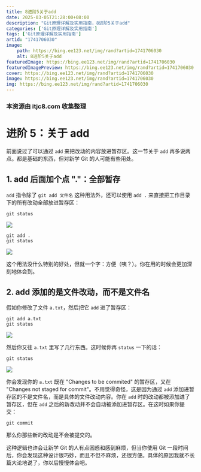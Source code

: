 ```yaml
---
title: 8进阶5关于add
date: 2025-03-05T21:28:00+08:00
description: "Git原理详解及实用指南，8进阶5关于add"
categories: ['Git原理详解及实用指南']
tags: ['Git原理详解及实用指南']
artid: "1741706030"
image:
    path: https://bing.ee123.net/img/rand?artid=1741706030
    alt: 8进阶5关于add
featuredImage: https://bing.ee123.net/img/rand?artid=1741706030
featuredImagePreview: https://bing.ee123.net/img/rand?artid=1741706030
cover: https://bing.ee123.net/img/rand?artid=1741706030
image: https://bing.ee123.net/img/rand?artid=1741706030
img: https://bing.ee123.net/img/rand?artid=1741706030
---
```


### 本资源由 itjc8.com 收集整理
# 进阶 5：关于 add

前面说过了可以通过 `add` 来把改动的内容放进暂存区。这一节关于 `add` 再多说两点。都是基础的东西，但对新学 Git 的人可能有些用处。

## 1. add 后面加个点 "."：全部暂存

`add` 指令除了 `git add 文件名` 这种用法外，还可以使用 `add .` 来直接把工作目录下的所有改动全部放进暂存区：

```shell
git status
```

![](https://user-gold-cdn.xitu.io/2017/11/22/15fe36e3ee159b2e?w=623&h=341&f=jpeg&s=82623)

```shell
git add .
git status
```

![](https://user-gold-cdn.xitu.io/2017/11/22/15fe36e3ed623762?w=383&h=183&f=jpeg&s=46814)

这个用法没什么特别的好处，但就一个字：方便（咦？）。你在用的时候会更加深刻地体会到。

## 2. add 添加的是文件改动，而不是文件名

假如你修改了文件 `a.txt`，然后把它 `add` 进了暂存区：

```shell
git add a.txt
git status
```

![](https://user-gold-cdn.xitu.io/2017/11/22/15fe36e3ee50d1a6?w=386&h=149&f=jpeg&s=40273)

然后你又往 `a.txt` 里写了几行东西。这时候你再 `status` 一下的话：

```shell
git status
```

![](https://user-gold-cdn.xitu.io/2017/11/22/15fe36e3ed9f9877?w=618&h=221&f=jpeg&s=56939)

你会发现你的 `a.txt` 既在 "Changes to be commited" 的暂存区，又在 "Changes not staged for commit"。不用觉得奇怪，这是因为通过 `add` 添加进暂存区的不是文件名，而是具体的文件改动内容。你在 `add` 时的改动都被添加进了暂存区，但在 `add` 之后的新改动并不会自动被添加进暂存区。在这时如果你提交：

```shell
git commit
```

那么你那些新的改动是不会被提交的。

这种逻辑也许会让新学 Git 的人有点困惑和感到麻烦，但当你使用 Git 一段时间后，你会发现这种设计很巧妙，而且不但不麻烦，还很方便。具体的原因我就不长篇大论地说了，你以后慢慢体会吧。